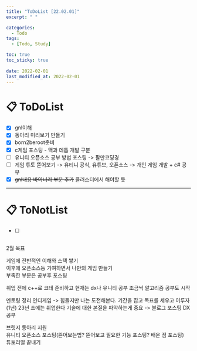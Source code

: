 ```yaml
---
title: "ToDoList [22.02.01]"
excerpt: " "

categories:
  - Todo
tags:
  - [Todo, Study]

toc: true
toc_sticky: true
 
date: 2022-02-01
last_modified_at: 2022-02-01
---
```


# 📋 ToDoList  

- [x] gnl이해
- [x] 동아리 미리보기 만들기
- [x] born2beroot준비
- [x] c게임 포스팅 - 맥과 데톱 개발 구분
- [ ] 유니티 오픈소스 공부 방법 포스팅 -> 팔만코딩경
- [ ] 게임 튜토 뜯어보기 -> 유티니 공식, 유튜브, 오픈소스 -> 개인 게임 개발 + c# 공부
- [x] ~~gnl내용 바이너리 부분 추가~~ 클러스터에서 해야할 듯

---

# 📋 ToNotList  

- [ ] 

## 

2월 목표

게임에 전반적인 이해와 스택 쌓기  
이후에 오픈소스등 기여하면서 나만의 게임 만들기  
부족한 부분은 공부후 포스팅  

취업 전에 c++로 코테 준비하고
현재는 dx나 유니티 공부 조금씩 알고리즘 공부도 시작  

멘토링 정리
인디게임 -> 힘들지만 나는 도전해본다.
기간을 잡고 목표를 세우고 이루자
(1년) 23년 초에는 취업한다
기술에 대한 본질을 파악하는게 중요 -> 블로그 포스팅 DX공부

브릿지 동아리 지원  
유니티 오픈소스 포스팅(뜯어보는법? 뜯어보고 필요한 기능 포스팅? 배운 점 포스팅)  
튜토리얼 끝내기  

